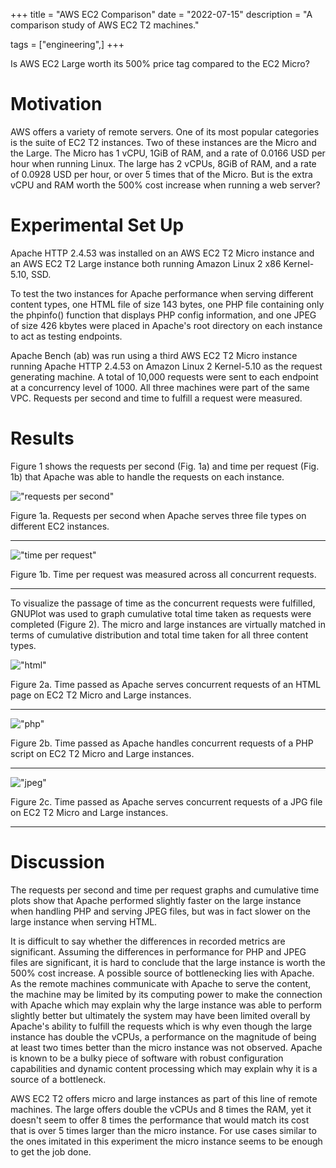 +++
title = "AWS EC2 Comparison"
date = "2022-07-15"
description = "A comparison study of AWS EC2 T2 machines."

tags = ["engineering",]
+++


Is AWS EC2 Large worth its 500% price tag compared to the EC2 Micro?


# Motivation

AWS offers a variety of remote servers. One of its most popular categories is the suite of EC2 T2 instances. Two of these instances are the Micro and the Large. The Micro has 1 vCPU, 1GiB of RAM, and a rate of 0.0166 USD per hour when running Linux. The large has 2 vCPUs, 8GiB of RAM, and a rate of 0.0928 USD per hour, or over 5 times that of the Micro. But is the extra vCPU and RAM worth the 500% cost increase when running a web server?


# Experimental Set Up

Apache HTTP 2.4.53 was installed on an AWS EC2 T2 Micro instance and an AWS EC2 T2 Large instance both running Amazon Linux 2 x86 Kernel-5.10, SSD.

To test the two instances for Apache performance when serving different content types, one HTML file of size 143 bytes, one PHP file containing only the phpinfo() function that displays PHP config information, and one JPEG of size 426 kbytes were placed in Apache's root directory on each instance to act as testing endpoints.

Apache Bench (ab) was run using a third AWS EC2 T2 Micro instance running Apache HTTP 2.4.53 on Amazon Linux 2 Kernel-5.10 as the request generating machine. A total of 10,000 requests were sent to each endpoint at a concurrency level of 1000. All three machines were part of the same VPC. Requests per second and time to fulfill a request were measured.


# Results

Figure 1 shows the requests per second (Fig. 1a) and time per request (Fig. 1b) that Apache was able to handle the requests on each instance.

!["requests per second"](/blog/images/aws/requests.png)

Figure 1a. Requests per second when Apache serves three file types on different EC2 instances. 

---

!["time per request"](/blog/images/aws/time.png)

Figure 1b. Time per request was measured across all concurrent requests.

---

To visualize the passage of time as the concurrent requests were fulfilled, GNUPlot was used to graph cumulative total time taken as requests were completed (Figure 2). The micro and large instances are virtually matched in terms of cumulative distribution and total time taken for all three content types.

!["html"](/blog/images/aws/html.png)
       
Figure 2a. Time passed as Apache serves concurrent requests of an HTML page on EC2 T2 Micro and Large instances.

---
       
!["php"](/blog/images/aws/php.png)

Figure 2b. Time passed as Apache handles concurrent requests of a PHP script on EC2 T2 Micro and Large instances. 

---
       
!["jpeg"](/blog/images/aws/jpeg.png)

Figure 2c. Time passed as Apache serves concurrent requests of a JPG file on EC2 T2 Micro and Large instances.

---
      

# Discussion

The requests per second and time per request graphs and cumulative time plots show that Apache performed slightly faster on the large instance when handling PHP and serving JPEG files, but was in fact slower on the large instance when serving HTML.

It is difficult to say whether the differences in recorded metrics are significant. Assuming the differences in performance for PHP and JPEG files are significant, it is hard to conclude that the large instance is worth the 500% cost increase. A possible source of bottlenecking lies with Apache. As the remote machines communicate with Apache to serve the content, the machine may be limited by its computing power to make the connection with Apache which may explain why the large instance was able to perform slightly better but ultimately the system may have been limited overall by Apache's ability to fulfill the requests which is why even though the large instance has double the vCPUs, a performance on the magnitude of being at least two times better than the micro instance was not observed. Apache is known to be a bulky piece of software with robust configuration capabilities and dynamic content processing which may explain why it is a source of a bottleneck.

AWS EC2 T2 offers micro and large instances as part of this line of remote machines. The large offers double the vCPUs and 8 times the RAM, yet it doesn't seem to offer 8 times the performance that would match its cost that is over 5 times larger than the micro instance. For use cases similar to the ones imitated in this experiment the micro instance seems to be enough to get the job done.
